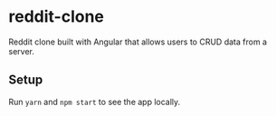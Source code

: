 # reddit-clone
Reddit clone built with Angular that allows users to CRUD data from a server.

## Setup
Run `yarn` and `npm start` to see the app locally.
